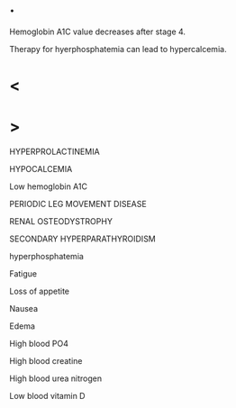 # .

Hemoglobin A1C value decreases after stage 4.

Therapy for hyerphosphatemia can lead to hypercalcemia.

# <

# >

HYPERPROLACTINEMIA

HYPOCALCEMIA

Low hemoglobin A1C

PERIODIC LEG MOVEMENT DISEASE

RENAL OSTEODYSTROPHY

SECONDARY HYPERPARATHYROIDISM

hyperphosphatemia

Fatigue

Loss of appetite

Nausea

Edema

High blood PO4

High blood creatine

High blood urea nitrogen

Low blood vitamin D
